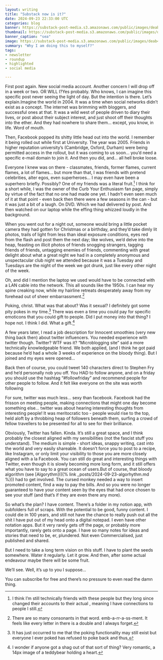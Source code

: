 ```yaml
---
layout: writing
title: "Substack now is it?"
date: 2024-09-23 22:33:00 UTC
categories: blog
banner: https://substack-post-media.s3.amazonaws.com/public/images/deab47bb-da6d-4a0a-89c5-532d73ae8583_1024x1024.jpeg
thumbnail: https://substack-post-media.s3.amazonaws.com/public/images/deab47bb-da6d-4a0a-89c5-532d73ae8583_1024x1024.jpeg
banner_caption: "sea" 
image: https://substack-post-media.s3.amazonaws.com/public/images/deab47bb-da6d-4a0a-89c5-532d73ae8583_1024x1024.jpeg
summary: "Why I am doing this to myself?"
tags:
- newsletter
- roundup
- highlighted
- social media

---
```

First post again. New social media account. Another concern I will drop off in a week or two. OR WILL I?Yes probably. Who knows, I can imagine this specific post never seeing the light of day. But the intention is there. Let’s explain.Imagine the world in 2004. It was a time when social networks didn’t exist as a concept. The internet was brimming with bloggers, and successful ones at that.  It was a wild west of people driven to diary their lives, or post about their subject interest, and just shoot off their thoughts into the ether. And they had nowhere to share them… except, you know, in life. Word of mouth.

Then, Facebook popped its shitty little head out into the world. I remember it being rolled out while first at University. The year was 2005. Friends in higher reputation university’s (Cambridge, Oxford, Durham) were being permitted access in the rollout, but it was coming to us soon… you’d need a specific e-mail domain to join it. And then you did, and… all hell broke loose.

Everyone I knew was on there - classmates, friends, former flames, current flames, a lot of flames... but more than that, I was friends with pretend celebrities, alter egos, even superheroes… I may even have been a superhero briefly. Possibly? One of my friends was a literal fruit.[^1] I think for a short while, I was the owner of the Curb Your Enthusiasm fan page, simply by virtue of the fact that no one had made one yet. I hadn’t even seen much of it at that point - even back then there were a few seasons in the can - but it was just a bit of a laugh. On DVD. Which we had delivered by post. And then watched on our laptop while the effing thing whizzed loudly in the background.

When you went out for a night out, someone would bring a little pocket camera they had gotten for Christmas or a birthday, and they’d take dimly lit photos, trails of light from less than ideal exposure conditions, eyes red from the flash and post them the next day; like wolves, we’d delve into the heap, feasting on illicit photos of friends snogging strangers, tagging friends of friends, untagging enemies of friends, commenting with great delight about what a great night we had in a completely anonymous and unspectacular club night we attended because it was a Tuesday and Tuesdays are the night of the week we got drunk, just like every other night of the week.  

Oh, and did I mention the laptop we used would have to be connected with a LAN cable into the network. This all sounds like the 1950s. I can hear my spine creaking now, while my hairline retreats desperately away from my forehead out of sheer embarrassment.[^2]

Poking, christ. What was that about? Was it sexual? I definitely got some pity pokes in my time.[^3] There was even a time you could pay for specific emoticons that you could gift to people. Did I put money into that thing? I hope not. I think I did. What a gift.[^4]

A few years later, I read a job description for Innocent smoothies (very new thing back then) about twitter influencers. You needed experience with twitter though. Twitter? WTF was it? “Microblogging site” said a more technically knowledgeable friend. We both applied, (and I think he got paid because he’d had a whole 3 weeks of experience on the bloody thing). But I joined and my eyes were opened...

Back then of course, you could tweet 140 characters direct to Stephen Fry and he’d personally nob you off. You HAD to follow anyone, and on a friday you should use the hashtag “#followfriday” and recommend people for other people to follow. And it felt like everyone on the site was worth following

For sure, twitter was much less… sexy than facebook. Facebook had the frisson on meeting people, making connections that might one day become something else… twitter was about hearing interesting thoughts from interesting people! It was meritocratic too - people would rise to the top, held aloft by a throbbing heap of followers beneath them, surfing a crowd of fellow travellers to be presented for all to see for their brilliance.

Obviously, Twitter has fallen. Kinda. It’s still a great space, and I think probably the closest aligned with my sensibilities (not the fascist stuff you understand). The medium is simple - short ideas, snappy writing, cast into the world and very easily shareable. It doesn’t force you to post to a recipe, like Instagram, or only limit your visibility to those you are more closely aligned with a la Facebook. You can still do great and interesting things with Twitter, even though it is slowly becoming more long form, and it still offers what you have to say to a great ocean of users.But of course, that bloody algorithm (see [Algorythm](({% link _posts/2024-09-23-algorhythm.md %})) had to get involved. The cursed monkey needed a way to insert promoted content, find a way to pay the bills. And so you were no longer guaranteed to have your content seen by the eyes that had once chosen to see your stuff (and that’s if they are even there any more). 

So what’s the plan? I have content. There’s a folder in my notion app, with subfolders full of scraps. With the potential to be good, funny content. I could die in 100 years, and still not have the chance to really push out all the shit I have put out of my head onto a digital notepad. I even have other notation apps. But it very rarely gets off the page, or probably more importantly, rarely gets onto a page. I have so many notes for ideas and stories that need to be, er, plundered. Not even Commercialised, just published and shared.

But I need to take a long term vision on this stuff. I have to plant the seeds somewhere. Water it regularly. Let it grow. And then, after some actual endeavour maybe there will be some fruit.

We’ll see. Well, it’s up to you I suppose…

You can subscribe for free and there’s no pressure to even read the damn thing.

[^1]: I think I’m still technically friends with these people but they long since changed their accounts to their actual , meaning I have connections to people I still. 

[^2]: There are so many consonants in that word. emb-a-rr-a-ss-ment. It feels like every letter in there is a double and I always forget.

[^3]: It has just occurred to me that the poking functionality may still exist but everyone I ever poked has refused to poke back and thus, 

[^4]: I wonder if anyone got a shag out of that sort of thing? Very romantic, a 14px image of a teddybear holding a heart.

